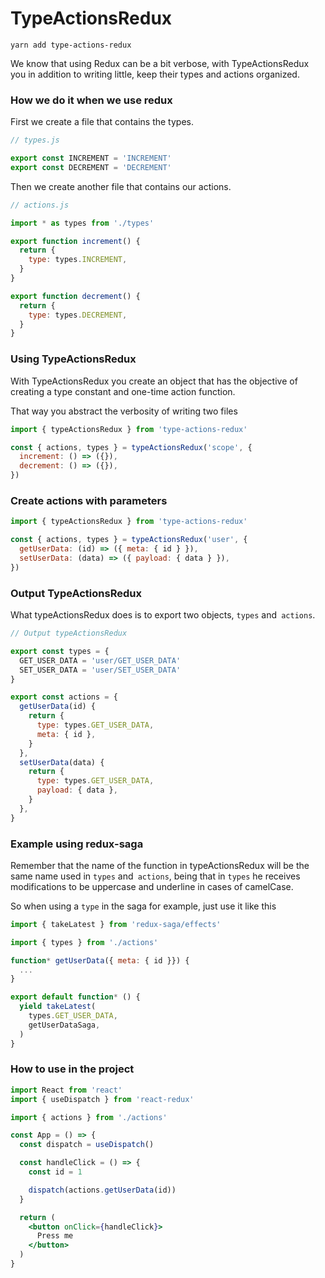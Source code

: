 # TypeActionsRedux

```
yarn add type-actions-redux
```

We know that using Redux can be a bit verbose, with TypeActionsRedux you
in addition to writing little, keep their types and actions organized.

### How we do it when we use redux

First we create a file that contains the types.

```js
// types.js

export const INCREMENT = 'INCREMENT'
export const DECREMENT = 'DECREMENT'
```

Then we create another file that contains our actions.

```js
// actions.js

import * as types from './types'

export function increment() {
  return {
    type: types.INCREMENT,
  }
}

export function decrement() {
  return {
    type: types.DECREMENT,
  }
}
```

### Using TypeActionsRedux

With TypeActionsRedux you create an object that has the objective of creating a
type constant and one-time action function.

That way you abstract the verbosity of writing two files

```js
import { typeActionsRedux } from 'type-actions-redux'

const { actions, types } = typeActionsRedux('scope', {
  increment: () => ({}),
  decrement: () => ({}),
})
```

### Create actions with parameters

```js
import { typeActionsRedux } from 'type-actions-redux'

const { actions, types } = typeActionsRedux('user', {
  getUserData: (id) => ({ meta: { id } }),
  setUserData: (data) => ({ payload: { data } }),
})
```

### Output TypeActionsRedux

What typeActionsRedux does is to export two objects, `types` and` actions`.

```js
// Output typeActionsRedux

export const types = {
  GET_USER_DATA = 'user/GET_USER_DATA'
  SET_USER_DATA = 'user/SET_USER_DATA'
}

export const actions = {
  getUserData(id) {
    return {
      type: types.GET_USER_DATA,
      meta: { id },
    }
  },
  setUserData(data) {
    return {
      type: types.GET_USER_DATA,
      payload: { data },
    }
  },
}

```
### Example using redux-saga

Remember that the name of the function in typeActionsRedux will be the same name used in `types` and` actions`,
being that in `types` he receives modifications to be uppercase and underline in cases of camelCase.

So when using a `type` in the saga for example, just use it like this

```js
import { takeLatest } from 'redux-saga/effects'

import { types } from './actions'

function* getUserData({ meta: { id }}) {
  ...
}

export default function* () {
  yield takeLatest(
    types.GET_USER_DATA,
    getUserDataSaga,
  )
}
```

### How to use in the project

```jsx
import React from 'react'
import { useDispatch } from 'react-redux'

import { actions } from './actions'

const App = () => {
  const dispatch = useDispatch()

  const handleClick = () => {
    const id = 1

    dispatch(actions.getUserData(id))
  }

  return (
    <button onClick={handleClick}>
      Press me
    </button>
  )
}
```
